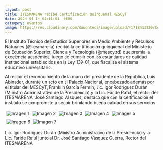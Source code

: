 ```yaml
---
layout: post
title: ITESMARENA recibe Certificación Quinquenal MESCyT
date: 2024-06-14 08:16:01 -0600
category: eventos
image: https://res.cloudinary.com/duuonteo7/image/upload/v1718413820/CertificadoEQ/2.jpg
---
```

El Instituto Técnico de Estudios Superiores en Medio Ambiente y Recursos Naturales (@itesmarena) recibió la certificación quinquenal del Ministerio de Educación Superior, Ciencia y Tecnología (@mescytrd) que premia la excelencia académica, luego de cumplir con los estándares de calidad institucional establecidos en la Ley 139-01, que fiscaliza el sistema educativo universitario.

Al recibir el reconocimiento de la mano del presidente de la República, Luis Abinader, durante un acto en el Palacio Nacional, encabezado además por el titular del MESCyT, Franklin García Fermín, Lic. Igor Rodríguez Durán (Ministro Administrativo de la Presidencia) y la Lic. Faride Raful, el rector del ITESMARENA, José Santiago Vásquez, destacó que con la certificación el instituto se compromete a seguir brindando buena calidad en sus servicios.

<div class="gallery">
  <img src="https://res.cloudinary.com/duuonteo7/image/upload/v1718413820/CertificadoEQ/1.jpg" alt="Imagen 1">
  <img src="https://res.cloudinary.com/duuonteo7/image/upload/v1718413820/CertificadoEQ/2.jpg" alt="Imagen 2">
  <img src="https://res.cloudinary.com/duuonteo7/image/upload/v1718413820/CertificadoEQ/3.jpg" alt="Imagen 3">
  <img src="https://res.cloudinary.com/duuonteo7/image/upload/v1718413820/CertificadoEQ/4.jpg" alt="Imagen 4">
  <img src="https://res.cloudinary.com/duuonteo7/image/upload/v1718413820/CertificadoEQ/5.jpg" alt="Imagen 5">
  <img src="https://res.cloudinary.com/duuonteo7/image/upload/v1718413820/CertificadoEQ/6.jpg" alt="Imagen 6">
  <img src="https://res.cloudinary.com/duuonteo7/image/upload/v1718413820/CertificadoEQ/7.jpg" alt="Imagen 7">
</div>

Lic. Igor Rodríguez Durán (Ministro Administrativo de la Presidencia) y la Lic. Faride Raful junto al Dr. José Santiago Vásquez Guerra, Rector del ITESMARENA.

<style>
.gallery {
  display: flex;
  flex-wrap: wrap;
}
.gallery img {
  margin: 5px;
  max-width: 100%;
  height: auto;
}
</style>

